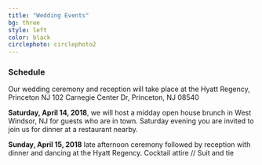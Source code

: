 ```yaml
---
title: "Wedding Events"
bg: three
style: left
color: black
circlephoto: circlephoto2
---
```

### Schedule

Our wedding ceremony and reception will take place at the Hyatt Regency, Princeton NJ 
102 Carnegie Center Dr, Princeton, NJ 08540

**Saturday, April 14, 2018**, we will host a midday open house brunch in West Windsor, NJ for guests who are in town. Saturday evening you are invited to join us for dinner at a restaurant nearby.

**Sunday, April 15, 2018** late afternoon ceremony followed by reception with dinner and dancing at the Hyatt Regency. Cocktail attire // Suit and tie 
